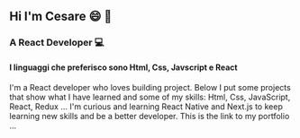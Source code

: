 ## Hi I'm Cesare 😄 👋
### A React Developer 💻
#### I linguaggi che preferisco sono Html, Css, Javscript e React

I'm a React developer who loves building project. Below I put some projects that show what I have learned and some of my skills: Html, Css, JavaScript, React, Redux ...
I'm curious and learning React Native and Next.js to keep learning new skills and be a better developer. This is the link to my portfolio ...

<!--
**Cesare10-dev/Cesare10-dev** is a ✨ _special_ ✨ repository because its `README.md` (this file) appears on your GitHub profile.

Here are some ideas to get you started:

- 🔭 I’m currently working on ...
- 🌱 I’m currently learning ...
- 👯 I’m looking to collaborate on ...
- 🤔 I’m looking for help with ...
- 💬 Ask me about ...
- 📫 How to reach me: ...
- 😄 Pronouns: ...
- ⚡ Fun fact: ...
-->
